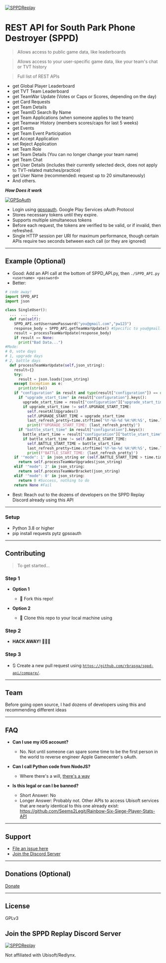 <a href="https://sppdreplay.net"><img src="https://i.imgur.com/CRA6jPP.png" title="SPPD Replay" alt="SPPDReplay"></a>

# REST API for South Park Phone Destroyer (SPPD)

> Allows access to public game data, like leaderboards

> Allows access to your user-specific game data, like your team's chat or TVT history

> Full list of REST APIs

- get Global Player Leaderboard
- get TVT Team Leaderboard
- get TeamWar Update (Votes or Caps or Scores, depending on the day)
- get Card Requests
- get Team Details
- get TeamID Search By Name
- get Team Applications (when someone applies to the team)
- get Teamwar History (members scores/caps for last 5 weeks)
- get Events
- get Team Event Participation
- set Accept Application
- set Reject Application
- set Team Role
- set Team Details (You can no longer change your team name)
- get Team Chat
- get User Details (includes their currently selected deck, does not apply to TVT-related matches/practice)
- get User Name (recommended: request up to 20 simultaneously)
- And others.

***How Does it work***

[![GPSoAuth](http://www.google.com/logos/doodles/2015/googles-new-logo-5078286822539264.3-hp2x.gif)]()

- Login using [gpsoauth](https://github.com/simon-weber/gpsoauth). Google Play Services oAuth Protocol
- Stores necessary tokens until they expire.
- Supports multiple simultaneous tokens
- Before each request, the tokens are verified to be valid, or if invalid, then refreshed.
- Single HTTP session per URI for maximum performance, though certain APIs require two seconds between each call (or they are ignored)

---

## Example (Optional)

- Good: Add an API call at the bottom of SPPD_API.py, then `./SPPD_API.py <username> <password>`
- Better:

```python
# code away!
import SPPD_API
import json

class SingleUser():
  ...  ...  ...
  def run(self):
    SPPD_API.setUsernamePassword("you@gmail.com","pw123")
    response_body = SPPD_API.getTeamWarUpdate() #Specific to you@gmail.com's team.
    result = processTeamWarUpdate(response_body)
    if result == None:
      print("Bad Data...")
#Mode:
# 0, vote days
# 1, upgrade days
# 2, battle days
  def processTeamWarUpdate(self,json_string):
    result={}
    try:
      result = json.loads(json_string)
    except Exception as e:
      print(str(e))
    if "configuration" in result and type(result["configuration"]) == dict:
      if "upgrade_start_time" in result["configuration"].keys():
        upgrade_start_time = result["configuration"]["upgrade_start_time"]
        if upgrade_start_time != self.UPGRADE_START_TIME:
          self.resetAllUpgrades()
          self.UPGRADE_START_TIME = upgrade_start_time
          last_refresh_pretty=time.strftime('%Y-%m-%d %H:%M:%S', time.localtime(self.UPGRADE_START_TIME))
          print(f"UPGRADE_START_TIME: {last_refresh_pretty}")
      if "battle_start_time" in result["configuration"].keys():
        battle_start_time = result["configuration"]["battle_start_time"]
        if battle_start_time != self.BATTLE_START_TIME:
          self.BATTLE_START_TIME = battle_start_time
          last_refresh_pretty=time.strftime('%Y-%m-%d %H:%M:%S', time.localtime(self.BATTLE_START_TIME))
          print(f"BATTLE_START_TIME: {last_refresh_pretty}")
    if '"mode": 1' in json_string or (self.BATTLE_START_TIME > time.time() - 300 and self.UPGRADE_START_TIME < time.time() + 1800):
      return self.processTeamWarUpgrades(json_string)
    elif '"mode": 2' in json_string:
      return self.processTeamWarBracket(json_string)
    elif '"mode": 0' in json_string:
      return 0 #Success, nothing to do
    return None #Fail
```

- Best: Reach out to the dozens of developers on the SPPD Replay Discord already using this API

---

### Setup

- Python 3.8 or higher
- pip install requests pytz gpsoauth

---

## Contributing

> To get started...

### Step 1

- **Option 1**
    - 🍴 Fork this repo!

- **Option 2**
    - 👯 Clone this repo to your local machine using

### Step 2

- **HACK AWAY!** 🔨🔨🔨

### Step 3

- 🔃 Create a new pull request using <a href="https://github.com/rbrasga/sppd-api/compare/" target="_blank">`https://github.com/rbrasga/sppd-api/compare/`</a>.

---

## Team

Before going open source, I had dozens of developers using this and recommending different ideas

---

## FAQ

- **Can I use my iOS account?**
    - No. Not until someone can spare some time to be the first person in the world to reverse engineer Apple Gamecenter's oAuth.

- **Can I call Python code from NodeJS?**
    - Where there's a will, [there's a way](https://discord.com/channels/@me/694341743780560966/795113507141976064)

- **Is this legal or can I be banned?**
    - Short Answer: No
    - Longer Answer: Probably not. Other APIs to access Ubisoft services that are nearly identical to this one already exist: https://github.com/Seems2Legit/Rainbow-Six-Siege-Player-Stats-API

---

## Support

- [File an issue here](https://github.com/rbrasga/sppd-api/issues)
- [Join the Discord Server](https://discord.gg/j4Wchza)

---

## Donations (Optional)

[Donate](https://sppdreplay.net/donate)


---

## License

GPLv3

## Join the SPPD Replay Discord Server

<a href="https://discord.gg/j4Wchza"><img src="https://i.imgur.com/XpgtidC.jpg" title="SPPD Replay Discord" alt="SPPDReplay"></a>

Not affiliated with Ubisoft/Redlynx.
